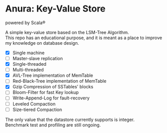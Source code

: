 # Anura: Key-Value Store
powered by Scala®

A simple key-value store based on the LSM-Tree Algorithm.    
This repo has an educational purpose, 
and it is meant as a place to improve my knowledge on database design.  

- [x] Single machine
- [ ] Master-slave replication
- [x] Single-threaded
- [ ] Multi-threaded
- [x] AVL-Tree implementation of MemTable
- [ ] Red-Black-Tree implementation of MemTable
- [x] Gzip Compression of SSTables' blocks
- [ ] Bloom-Filter for fast Key lookup
- [ ] Write-Append-Log for fault-recovery
- [ ] Leveled Compaction
- [ ] Size-tiered Compaction
 
The only value that the datastore currently supports is integer.    
Benchmark test and profiling are still ongoing.     

